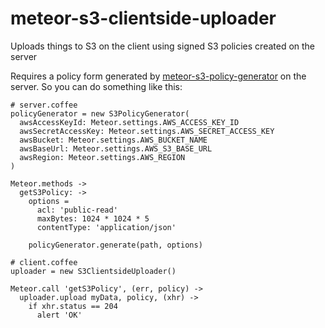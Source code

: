 meteor-s3-clientside-uploader
=============================

Uploads things to S3 on the client using signed S3 policies created on the server

Requires a policy form generated by [meteor-s3-policy-generator](https://github.com/peterellisjones/meteor-s3-policy-generator) on the server. So you can do something like this:

```coffee-script
# server.coffee
policyGenerator = new S3PolicyGenerator(
  awsAccessKeyId: Meteor.settings.AWS_ACCESS_KEY_ID
  awsSecretAccessKey: Meteor.settings.AWS_SECRET_ACCESS_KEY
  awsBucket: Meteor.settings.AWS_BUCKET_NAME
  awsBaseUrl: Meteor.settings.AWS_S3_BASE_URL
  awsRegion: Meteor.settings.AWS_REGION
)

Meteor.methods ->
  getS3Policy: ->
    options =
      acl: 'public-read'
      maxBytes: 1024 * 1024 * 5
      contentType: 'application/json'

    policyGenerator.generate(path, options)
    
# client.coffee
uploader = new S3ClientsideUploader()

Meteor.call 'getS3Policy', (err, policy) ->
  uploader.upload myData, policy, (xhr) ->
    if xhr.status == 204
      alert 'OK'
```
